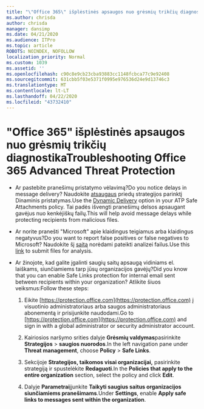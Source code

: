 ```yaml
---
title: "\"Office 365\" išplėstinės apsaugos nuo grėsmių trikčių diagnostika"
ms.author: chrisda
author: chrisda
manager: dansimp
ms.date: 04/21/2020
ms.audience: ITPro
ms.topic: article
ROBOTS: NOINDEX, NOFOLLOW
localization_priority: Normal
ms.custom: 1039
ms.assetid: ''
ms.openlocfilehash: c90c8e9cb23cba93883cc1148fcbca77c9e92408
ms.sourcegitcommit: 631cbb5f03e5371f0995e976536d24e9d13746c3
ms.translationtype: MT
ms.contentlocale: lt-LT
ms.lasthandoff: 04/22/2020
ms.locfileid: "43732410"
---
```

# <a name="troubleshooting-office-365-advanced-threat-protection"></a><span data-ttu-id="e809a-102">"Office 365" išplėstinės apsaugos nuo grėsmių trikčių diagnostika</span><span class="sxs-lookup"><span data-stu-id="e809a-102">Troubleshooting Office 365 Advanced Threat Protection</span></span>

- <span data-ttu-id="e809a-103">Ar pastebite pranešimų pristatymo vėlavimą?</span><span class="sxs-lookup"><span data-stu-id="e809a-103">Do you notice delays in message delivery?</span></span> <span data-ttu-id="e809a-104">Naudokite [atsaugaus](https://docs.microsoft.com/office365/securitycompliance/dynamic-delivery-and-previewing) priedų strategijos parinktį Dinaminis pristatymas.</span><span class="sxs-lookup"><span data-stu-id="e809a-104">Use the [Dynamic Delivery](https://docs.microsoft.com/office365/securitycompliance/dynamic-delivery-and-previewing) option in your ATP Safe Attachments policy.</span></span> <span data-ttu-id="e809a-105">Tai padės išvengti pranešimų delsos apsaugant gavėjus nuo kenkėjiškų failų.</span><span class="sxs-lookup"><span data-stu-id="e809a-105">This will help avoid message delays while protecting recipients from malicious files.</span></span>

- <span data-ttu-id="e809a-106">Ar norite pranešti "Microsoft" apie klaidingus teigiamus arba klaidingus negatyvus?</span><span class="sxs-lookup"><span data-stu-id="e809a-106">Do you want to report false positives or false negatives to Microsoft?</span></span> <span data-ttu-id="e809a-107">Naudokite šį [saitą](https://www.microsoft.com/wdsi/filesubmission/) norėdami pateikti analizei failus.</span><span class="sxs-lookup"><span data-stu-id="e809a-107">Use this [link](https://www.microsoft.com/wdsi/filesubmission/) to submit files for analysis.</span></span>

- <span data-ttu-id="e809a-108">Ar žinojote, kad galite įgalinti saugių saitų apsaugą vidiniams el. laiškams, siunčiamiems tarp jūsų organizacijos gavėjų?</span><span class="sxs-lookup"><span data-stu-id="e809a-108">Did you know that you can enable Safe Links protection for internal email sent between recipients within your organization?</span></span> <span data-ttu-id="e809a-109">Atlikite šiuos veiksmus:</span><span class="sxs-lookup"><span data-stu-id="e809a-109">Follow these steps:</span></span>

  1. <span data-ttu-id="e809a-110">Eikite [https://protection.office.com](https://protection.office.com) į visuotinio administratoriaus arba saugos administratoriaus abonementą ir prisijunkite naudodami.</span><span class="sxs-lookup"><span data-stu-id="e809a-110">Go to [https://protection.office.com](https://protection.office.com) and sign in with a global administrator or security administrator account.</span></span>

  2. <span data-ttu-id="e809a-111">Kairiosios naršymo srities dalyje **Grėsmių valdymas**pasirinkite **Strategijos** \> **saugios nuorodos**.</span><span class="sxs-lookup"><span data-stu-id="e809a-111">In the left navigation pane under **Threat management**, choose **Policy** \> **Safe Links**.</span></span>

  3. <span data-ttu-id="e809a-112">Sekcijoje **Strategijos, taikomos visai organizacijai,** pasirinkite strategiją ir spustelėkite **Redaguoti**.</span><span class="sxs-lookup"><span data-stu-id="e809a-112">In the **Policies that apply to the entire organization** section, select the policy and click **Edit**.</span></span>

  4. <span data-ttu-id="e809a-113">Dalyje **Parametrai**įjunkite **Taikyti saugius saitus organizacijos siunčiamiems pranešimams**.</span><span class="sxs-lookup"><span data-stu-id="e809a-113">Under **Settings**, enable **Apply safe links to messages sent within the organization**.</span></span>
